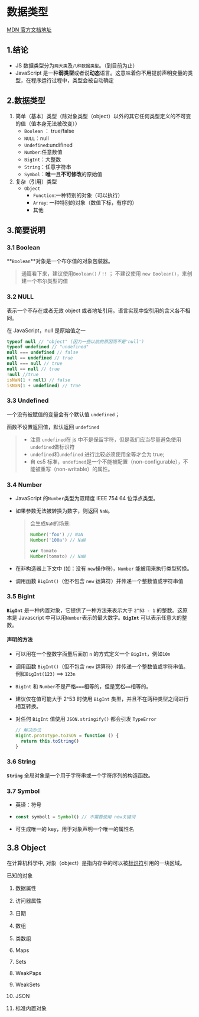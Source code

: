 # 数据类型

[MDN 官方文档地址](https://developer.mozilla.org/zh-CN/docs/Web/JavaScript/Data_structures)

## 1.结论

- JS 数据类型分为`两大类`及`八种数据类型`。（到目前为止）
- JavaScript 是一种**弱类型**或者说**动态**语言。这意味着你不用提前声明变量的类型，在程序运行过程中，类型会被自动确定

## 2.数据类型

1. 简单（基本）类型（除对象类型（object）以外的其它任何类型定义的不可变的值（值本身无法被改变））
   - `Boolean` ： true/false
   - `NULL`：null
   - `Undefined`:undifined
   - `Number`:任意数值
   - `BigInt`：大整数
   - `String`：任意字符串
   - `Symbol`：**唯一**且**不可修改**的原始值
2. 复杂（引用）类型
   - `Object`
     - `Function`:一种特别的对象（可以执行）
     - `Array`: 一种特别的对象（数值下标，有序的）
     - 其他

## 3.简要说明

### 3.1 Boolean

**`Boolean`**对象是一个布尔值的对象包装器。

> 通篇看下来，建议使用`Boolean()` / `!!` ； 不建议使用 `new Boolean()`，来创建一个布尔类型的值

### 3.2 NULL

表示一个不存在或者无效 object 或者地址引用。语言实现中空引用的含义各不相同。

在 JavaScript，null 是原始值之一

```js
typeof null // "object" (因为一些以前的原因而不是'null')
typeof undefined // "undefined"
null === undefined // false
null == undefined // true
null === null // true
null == null // true
!null //true
isNaN(1 + null) // false
isNaN(1 + undefined) // true
```

### 3.3 Undefined

一个没有被赋值的变量会有个默认值 `undefined`；

函数不设置返回值，默认返回 `undefined`

> - 注意 `undefined`在 js 中不是保留字符，但是我们应当尽量避免使用 `undefined`做标识符
> - `undefined`和`undefined` 进行比较必须使用全等才会为 true;
> - 自 es5 标准，`undefined`是一个不能被配置（non-configurable），不能被重写（non-writable）的属性。

### 3.4 **Number**

- JavaScript 的`Number`类型为双精度 IEEE 754 64 位浮点类型。

* 如果参数无法被转换为数字，则返回 `NaN`。

  > 会生成`NaN`的场景:
  >
  > ```js
  > Number('foo') // NaN
  > Number('100a') // NaN
  >
  > var tomato
  > Number(tomato) // NaN
  > ```

* 在非构造器上下文中 (如：没有 `new`操作符)，`Number` 能被用来执行类型转换。

* 调用函数 `BigInt()`（但不包含 `new` 运算符）并传递一个整数值或字符串值

### 3.5 BigInt

**`BigInt`** 是一种内置对象，它提供了一种方法来表示大于 `2^53 - 1` 的整数。这原本是 Javascript 中可以用`Number`表示的最大数字。**`BigInt`** 可以表示任意大的整数。

#### 声明的方法

- 可以用在一个整数字面量后面加 `n` 的方式定义一个 `BigInt`，例如`10n`
- 调用函数 `BigInt()`（但不包含 `new` 运算符）并传递一个整数值或字符串值。例如`BigInt(123)` ==> `123n`

- `BigInt` 和 `Number`不是严格`===`相等的，但是宽松`==`相等的。

- 建议仅在值可能大于 2^53 时使用 `BigInt` 类型，并且不在两种类型之间进行相互转换。

- 对任何 `BigInt` 值使用 `JSON.stringify()` 都会引发 `TypeError`

  ```js
  // 解决办法
  BigInt.prototype.toJSON = function () {
    return this.toString()
  }
  ```

### 3.6 String

**`String`** 全局对象是一个用于字符串或一个字符序列的构造函数。

### 3.7 Symbol

- 英译：符号

- ```js
  const symbol1 = Symbol() // 不需要使用 new关键词
  ```

- 可生成唯一的 key，用于对象声明一个唯一的属性名

## 3.8 Object

在计算机科学中, 对象（object）是指内存中的可以被[标识符](https://developer.mozilla.org/zh-CN/docs/Glossary/Identifier)引用的一块区域。

已知的对象

1. 数据属性

2. 访问器属性
3. 日期
4. 数组
5. 类数组
6. Maps

7. Sets

8. WeakPaps

9. WeakSets

10. JSON

11. 标准内置对象

